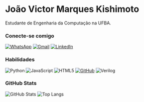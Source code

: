# João Victor Marques Kishimoto

Estudante de Engenharia da Computação na UFBA.

### Conecte-se comigo

[![WhatsApp](https://img.shields.io/badge/WhatsApp-000?style=for-the-badge&logo=whatsapp&logoColor=white)](https://wa.me/5571920038152)
[![Gmail](https://img.shields.io/badge/Email-000?style=for-the-badge&logo=gmail&logoColor=red)](mailto:joaov.kishimoto@gmail.com)
[![LinkedIn](https://img.shields.io/badge/-LinkedIn-000?style=for-the-badge&logo=linkedin&logoColor=4169E1)](https://www.linkedin.com/in/joaokishimoto/)

### Habilidades

![Python](https://img.shields.io/badge/Python-000?style=for-the-badge&logo=Python&logoColor=30A3DC)
![JavaScript](https://img.shields.io/badge/JavaScript-000?style=for-the-badge&logo=javascript&logoColor=ffc222)
![HTML5](https://img.shields.io/badge/HTML5-000?style=for-the-badge&logo=html5&logoColor=E34F26)
[![GitHub](https://img.shields.io/badge/GitHub-000?style=for-the-badge&logo=github&logoColor=ffffff)](https://docs.github.com/)
![Verilog](https://img.shields.io/badge/Verilog-000?style=for-the-badge&logo=verilog&logoColor=ffffff)

### GitHub Stats

![GitHub Stats](https://github-readme-stats.vercel.app/api?username=JoaoKishimoto&theme=transparent&bg_color=000&border_color=006400&show_icons=true&icon_color=32CD32&title_color=32CD32&text_color=FFF)
![Top Langs](https://github-readme-stats-git-masterrstaa-rickstaa.vercel.app/api/top-langs/?username=JoaoKishimoto&layout=compact&bg_color=000&border_color=006400&title_color=32CD32&text_color=FFF)
